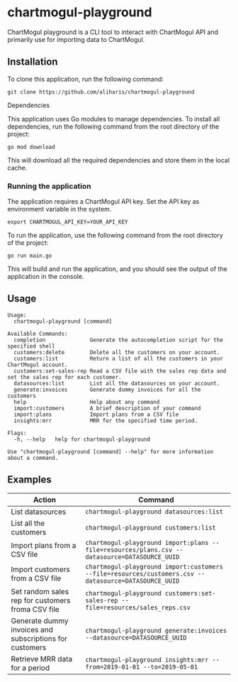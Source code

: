 # chartmogul-playground

ChartMogul playground is a CLI tool to interact with ChartMogul API and primarily use for importing data to ChartMogul.

## Installation

To clone this application, run the following command:

`git clone https://github.com/aliharis/chartmogul-playground`

Dependencies

This application uses Go modules to manage dependencies. To install all dependencies, run the following command from the root directory of the project:

`go mod download`

This will download all the required dependencies and store them in the local cache.

### Running the application

The application requires a ChartMogul API key. Set the API key as environment variable in the system.

`export CHARTMOGUL_API_KEY=YOUR_API_KEY`

To run the application, use the following command from the root directory of the project:

`go run main.go`

This will build and run the application, and you should see the output of the application in the console.

## Usage

```
Usage:
  chartmogul-playground [command]

Available Commands:
  completion              Generate the autocompletion script for the specified shell
  customers:delete        Delete all the customers on your account.
  customers:list          Return a list of all the customers in your ChartMogul account.
  customers:set-sales-rep Read a CSV file with the sales rep data and set the sales rep for each customer.
  datasources:list        List all the datasources on your account.
  generate:invoices       Generate dummy invoices for all the customers
  help                    Help about any command
  import:customers        A brief description of your command
  import:plans            Import plans from a CSV file
  insights:mrr            MRR for the specified time period.

Flags:
  -h, --help   help for chartmogul-playground

Use "chartmogul-playground [command] --help" for more information about a command.
```

## Examples

| Action                                                  | Command                                                                                              |
| ------------------------------------------------------- | ---------------------------------------------------------------------------------------------------- |
| List datasources                                        | `chartmogul-playground datasources:list`                                                             |
| List all the customers                                  | `chartmogul-playground customers:list`                                                               |
| Import plans from a CSV file                            | `chartmogul-playground import:plans --file=resources/plans.csv --datasource=DATASOURCE_UUID`         |
| Import customers from a CSV file                        | `chartmogul-playground import:customers --file=resources/customers.csv --datasource=DATASOURCE_UUID` |
| Set random sales rep for customers froma CSV file       | `chartmogul-playground customers:set-sales-rep --file=resources/sales_reps.csv`                      |
| Generate dummy invoices and subscriptions for customers | `chartmogul-playground generate:invoices --datasource=DATASOURCE_UUID`                               |
| Retrieve MRR data for a period                          | `chartmogul-playground insights:mrr --from=2019-01-01 --to=2019-05-01`                               |
